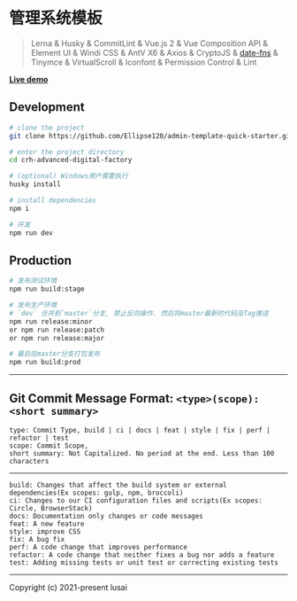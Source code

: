 # 管理系统模板

> Lerna & Husky & CommitLint & Vue.js 2 & Vue Composition API & Element UI & Windi CSS & AntV X6 & Axios & CryptoJS & [date-fns](http://10.128.198.185:8080/date-fns-doc/) & Tinymce & VirtualScroll & Iconfont & Permission Control & Lint

[**Live demo**](https://admin-template-quick-starter.vercel.app/)

## Development

```bash
# clone the project
git clone https://github.com/Ellipse120/admin-template-quick-starter.git

# enter the project directory
cd crh-advanced-digital-factory

# (optional) Windows用户需要执行
husky install

# install dependencies
npm i

# 开发
npm run dev
```

## Production

```bash
# 发布测试环境
npm run build:stage

# 发布生产环境
# `dev` 合并到`master`分支, 禁止反向操作. 然后将master最新的代码及Tag推送
npm run release:minor
or npm run release:patch
or npm run release:major

# 最后在master分支打包发布
npm run build:prod
```

---

## Git Commit Message Format: `<type>(scope): <short summary>`

```text
type: Commit Type, build | ci | docs | feat | style | fix | perf | refactor | test
scope: Commit Scope, 
short summary: Not Capitalized. No period at the end. Less than 100 characters
```

---

```text
build: Changes that affect the build system or external dependencies(Ex scopes: gulp, npm, broccoli)
ci: Changes to our CI configuration files and scripts(Ex scopes: Circle, BrowserStack)
docs: Documentation only changes or code messages
feat: A new feature
style: improve CSS
fix: A bug fix
perf: A code change that improves performance
refactor: A code change that neither fixes a bug nor adds a feature
test: Adding missing tests or unit test or correcting existing tests
```
---

Copyright (c) 2021-present lusai
